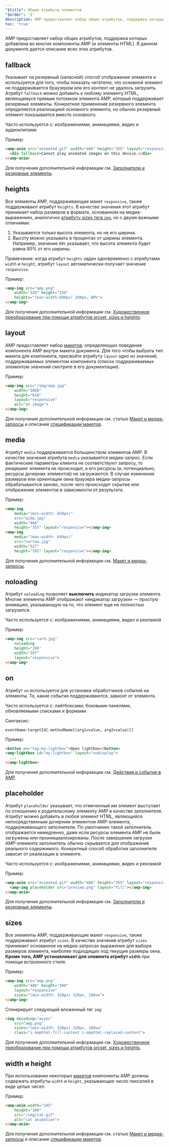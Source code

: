 ```yaml
---
"$title": Общие атрибуты элементов
"$order": '1'
description: AMP предоставляет набор общих атрибутов, поддержка которых добавлена во многие компоненты AMP (и элементы HTML). В данном документе дается описание всех этих атрибутов.
toc: 'true'
---
```


AMP предоставляет набор общих атрибутов, поддержка которых добавлена во многие компоненты AMP (и элементы HTML). В данном документе дается описание всех этих атрибутов.

## fallback

Указывает на резервный (запасной) способ отображения элемента и используется для того, чтобы показать читателю, что основной элемент не поддерживается браузером или его контент не удалось загрузить. Атрибут `fallback` можно добавить к любому элементу HTML, являющемуся прямым потомком элемента AMP, который поддерживает резервные элементы. Конкретное применение резервного элемента определяется реализацией основного элемента, но обычно резервный элемент показывается вместо основного.

Часто используется с: изображениями, анимациями, видео и аудиоклипами

Пример:

```html
<amp-anim src="animated.gif" width="466" height="355" layout="responsive" >
  <div fallback>Cannot play animated images on this device.</div>
</amp-anim>
```

Для получения дополнительной информации см. [Заполнители и резервные элементы](../../../documentation/guides-and-tutorials/develop/style_and_layout/placeholders.md).

## heights

Все элементы AMP, поддерживающие макет `responsive`, также поддерживают атрибут `heights`. В качестве значения этот атрибут принимает набор размеров в формате, основанном на медиа-выражениях, аналогично [атрибуту sizes тега `img`](https://developer.mozilla.org/en-US/docs/Web/HTML/Element/img), но с двумя важными отличиями:

1. Указывается только высота элемента, но не его ширина.
2. Высоту можно указывать в процентах от ширины элемента. Например, значение `80%` указывает, что высота элемента будет равна 80% от его ширины.

Примечание: когда атрибут `heights` задан одновременно с атрибутами `width` и `height`, атрибут `layout` автоматически получает значение `responsive`.

Пример:

```html
<amp-img src="amp.png"
    width="320" height="256"
    heights="(min-width:500px) 200px, 80%">
</amp-img>
```

Для получения дополнительной информации см. [Художественное преобразование при помощи атрибутов srcset, sizes и heights](../../../documentation/guides-and-tutorials/develop/style_and_layout/art_direction.md).

## layout

AMP предоставляет набор [макетов](../../../documentation/guides-and-tutorials/develop/style_and_layout/control_layout.md#the-layout-attribute), определяющих поведение компонента AMP внутри макета документа. Для того чтобы выбрать тип макета для компонента, присвойте атрибуту `layout` одно из значений, поддерживаемых элементом компонента (список поддерживаемых элементом значений смотрите в его документации).

Пример:

```html
<amp-img src="/img/amp.jpg"
    width="1080"
    height="610"
    layout="responsive"
    alt="an image">
</amp-img>
```

Для получения дополнительной информации см. статью [Макет и медиа-запросы](../../../documentation/guides-and-tutorials/develop/style_and_layout/control_layout.md) и описание [спецификации макетов](amp-html-layout/index.md).

## media <a name="media"></a>

Атрибут `media` поддерживается большинством элементов AMP. В качестве значения атрибута `media` указывается медиа-запрос. Если фактические параметры клиента не соответствуют запросу, то рендеринг элемента не происходит, а его ресурсы (и, потенциально, ресурсы дочерних элементов) не загружаются. В случае изменения размеров или ориентации окна браузера медиа-запросы обрабатываются заново, после чего происходит скрытие или отображение элементов в зависимости от результата.

Пример:

```html
<amp-img
    media="(min-width: 650px)"
    src="wide.jpg"
    width="466"
    height="355" layout="responsive"></amp-img>
<amp-img
    media="(max-width: 649px)"
    src="narrow.jpg"
    width="527"
    height="193" layout="responsive"></amp-img>
```

Для получения дополнительной информации см. [Макет и медиа-запросы](../../../documentation/guides-and-tutorials/develop/style_and_layout/control_layout.md#element-media-queries).

## noloading

Атрибут `noloading` позволяет **выключить** индикатор загрузки элемента. Многие элементы AMP отображают «индикатор загрузки» — простую анимацию, указывающую на то, что элемент еще не полностью загрузился.

Часто используется с: изображениями, анимациями, видео и рекламой

Пример:

```html
<amp-img src="card.jpg"
    noloading
    height="190"
    width="297"
    layout="responsive">
</amp-img>
```

## on

Атрибут `on` используется для установки обработчиков событий на элементы. То, какие события поддерживаются, зависит от элемента.

Часто используется с: лайтбоксами, боковыми панелями, обновляемыми списками и формами

Синтаксис:

```text
eventName:targetId[.methodName[(arg1=value, arg2=value)]]
```

Пример:

```html
<button on="tap:my-lightbox">Open lightbox</button>
<amp-lightbox id="my-lightbox" layout="nodisplay">
  ...
</amp-lightbox>
```

Для получения дополнительной информации см. [Действия и события в AMP](amp-actions-and-events.md).

## placeholder

Атрибут `placeholder` указывает, что отмеченный им элемент выступает по отношению к родительскому элементу AMP в качестве заполнителя. Атрибут можно добавить в любой элемент HTML, являющийся непосредственным дочерним элементом AMP-элемента, поддерживающего заполнители. По умолчанию такой заполнитель отображается немедленно, даже если ресурсы элемента AMP не были загружены или проинициализированы. После завершения загрузки AMP-элемента заполнитель обычно скрывается для отображения реального содержимого. Конкретный способ обработки заполнителя зависит от реализации в элементе.

Часто используется с: изображениями, анимациями, видео и рекламой

Пример:

```html
<amp-anim src="animated.gif" width="466" height="355" layout="responsive">
  <amp-img placeholder src="preview.png" layout="fill"></amp-img>
</amp-anim>
```

Для получения дополнительной информации см. [Заполнители и резервные элементы](../../../documentation/guides-and-tutorials/develop/style_and_layout/placeholders.md).

## sizes

Все элементы AMP, поддерживающие макет `responsive`, также поддерживают атрибут `sizes`. В качестве значения атрибут `sizes` принимает основанное на медиа-запросах выражение для выбора размеров элемента, наиболее подходящих под текущие размеры окна. <strong>Кроме того, AMP устанавливает для элемента атрибут <code>width</code></strong> при помощи встроенного стиля.

Пример:

```html
<amp-img src="amp.png"
    width="400" height="300"
    layout="responsive"
    sizes="(min-width: 320px) 320px, 100vw">
</amp-img>
```

Сгенерирует следующий вложенный тег `img`:

```html
<img decoding="async"
    src="amp.png"
    sizes="(min-width: 320px) 320px, 100vw"
    class="i-amphtml-fill-content i-amphtml-replaced-content">
```

Для получения дополнительной информации см. [Художественное преобразование при помощи атрибутов srcset, sizes и heights](../../../documentation/guides-and-tutorials/develop/style_and_layout/art_direction.md).

## width и height

При использовании некоторых [макетов](../../../documentation/guides-and-tutorials/develop/style_and_layout/control_layout.md#the-layout-attribute) компоненты AMP должны содержать атрибуты `width` и `height`, указывающие число пикселей в виде целых чисел.

Пример:

```html
<amp-anim width="245"
    height="300"
    src="/img/cat.gif"
    alt="cat animation">
</amp-anim>
```

Для получения дополнительной информации см. статью [Макет и медиа-запросы](../../../documentation/guides-and-tutorials/develop/style_and_layout/control_layout.md) и описание [спецификации макетов](amp-html-layout/index.md).

